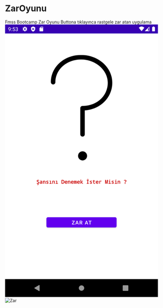 # ZarOyunu
Fmss Bootcamp Zar Oyunu
Buttona tıklayınca rastgele zar atan uygulama
![Giriş Ekranı](https://github.com/FMSSBilisimAndroid/Mehmet-Sevim/blob/main/Week1/app/src/main/res/drawable/girisekrani.png?raw=true)
![Zar](https://github.com/FMSSBilisimAndroid/MehmetSevim/blob/main/Week1/app/src/main/res/drawable/girisekrani.png?raw=true)
